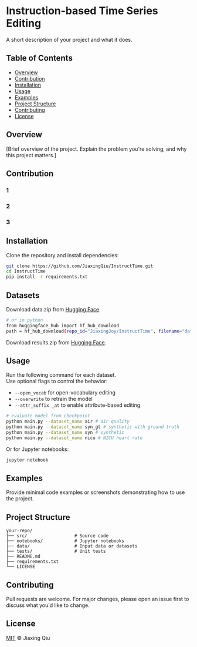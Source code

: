 # Instruction-based Time Series Editing

A short description of your project and what it does.

## Table of Contents

- [Overview](#overview)
- [Contribution](#contribution)
- [Installation](#installation)
- [Usage](#usage)
- [Examples](#examples)
- [Project Structure](#project-structure)
- [Contributing](#contributing)
- [License](#license)

## Overview

[Brief overview of the project. Explain the problem you're solving, and why this project matters.]

## Contribution

### 1
### 2
### 3

## Installation

Clone the repository and install dependencies:

```bash
git clone https://github.com/JiaxingQiu/InstructTime.git
cd InstructTime
pip install -r requirements.txt
```
## Datasets

Download data.zip from [Hugging Face](https://huggingface.co/datasets/JiaxingJoy/InstructTime/tree/main).
```bash
# or in python
from huggingface_hub import hf_hub_download
path = hf_hub_download(repo_id="JiaxingJoy/InstructTime", filename="data.zip", repo_type="dataset")
```
Download results.zip from [Hugging Face](https://huggingface.co/datasets/JiaxingJoy/InstructTime/tree/main).


## Usage

Run the following command for each dataset.  
Use optional flags to control the behavior:
- `--open_vocab` for open-vocabulary editing
- `--overwrite` to retrain the model
- `--attr_suffix _at` to enable attribute-based editing

```bash
# evaluate model from checkpoint
python main.py --dataset_name air # air quality
python main.py --dataset_name syn_gt # synthetic with ground truth
python main.py --dataset_name syn # synthetic
python main.py --dataset_name nicu # NICU heart rate
```



Or for Jupyter notebooks:

```bash
jupyter notebook
```

## Examples

Provide minimal code examples or screenshots demonstrating how to use the project.

## Project Structure

```
your-repo/
├── src/                  # Source code
├── notebooks/            # Jupyter notebooks
├── data/                 # Input data or datasets
├── tests/                # Unit tests
├── README.md
├── requirements.txt
└── LICENSE
```

## Contributing

Pull requests are welcome. For major changes, please open an issue first to discuss what you'd like to change.

## License

[MIT](LICENSE) © Jiaxing Qiu
